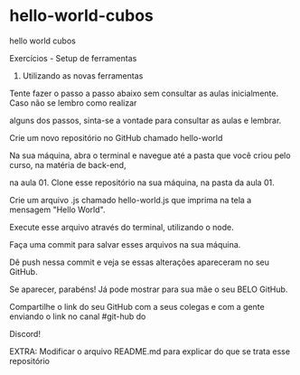 # hello-world-cubos
hello world cubos

Exercícios - Setup de ferramentas

1. Utilizando as novas ferramentas

Tente fazer o passo a passo abaixo sem consultar as aulas inicialmente. Caso não se lembro como realizar

alguns dos passos, sinta-se a vontade para consultar as aulas e lembrar.


Crie um novo repositório no GitHub chamado hello-world

Na sua máquina, abra o terminal e navegue até a pasta que você criou pelo curso, na matéria de back-end, 

na aula 01.
Clone esse repositório na sua máquina, na pasta da aula 01.

Crie um arquivo .js chamado hello-world.js que imprima na tela a mensagem "Hello World".

Execute esse arquivo através do terminal, utilizando o node.

Faça uma commit para salvar esses arquivos na sua máquina.

Dê push nessa commit e veja se essas alterações apareceram no seu GitHub.

Se aparecer, parabéns! Já pode mostrar para sua mãe o seu BELO GitHub.

Compartilhe o link do seu GitHub com a seus colegas e com a gente enviando o link no canal #git-hub do 

Discord!

EXTRA: Modificar o arquivo README.md para explicar do que se trata esse repositório